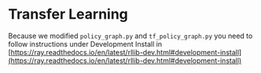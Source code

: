 # Transfer Learning



Because we modified `policy_graph.py` and `tf_policy_graph.py` you need to follow instructions under Development Install in [https://ray.readthedocs.io/en/latest/rllib-dev.html#development-install](https://ray.readthedocs.io/en/latest/rllib-dev.html#development-install)